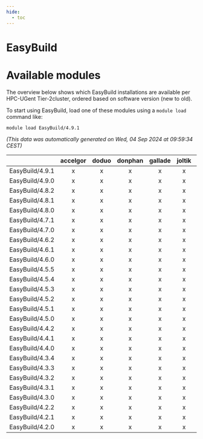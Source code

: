 ```yaml
---
hide:
  - toc
---
```


EasyBuild
=========

# Available modules


The overview below shows which EasyBuild installations are available per HPC-UGent Tier-2cluster, ordered based on software version (new to old).

To start using EasyBuild, load one of these modules using a `module load` command like:

```shell
module load EasyBuild/4.9.1
```

*(This data was automatically generated on Wed, 04 Sep 2024 at 09:59:34 CEST)*  

| |accelgor|doduo|donphan|gallade|joltik|shinx|skitty|
| :---: | :---: | :---: | :---: | :---: | :---: | :---: | :---: |
|EasyBuild/4.9.1|x|x|x|x|x|x|x|
|EasyBuild/4.9.0|x|x|x|x|x|-|x|
|EasyBuild/4.8.2|x|x|x|x|x|-|x|
|EasyBuild/4.8.1|x|x|x|x|x|-|x|
|EasyBuild/4.8.0|x|x|x|x|x|-|x|
|EasyBuild/4.7.1|x|x|x|x|x|-|x|
|EasyBuild/4.7.0|x|x|x|x|x|-|x|
|EasyBuild/4.6.2|x|x|x|x|x|-|x|
|EasyBuild/4.6.1|x|x|x|x|x|-|x|
|EasyBuild/4.6.0|x|x|x|x|x|-|x|
|EasyBuild/4.5.5|x|x|x|x|x|-|x|
|EasyBuild/4.5.4|x|x|x|x|x|-|x|
|EasyBuild/4.5.3|x|x|x|x|x|-|x|
|EasyBuild/4.5.2|x|x|x|x|x|-|x|
|EasyBuild/4.5.1|x|x|x|x|x|-|x|
|EasyBuild/4.5.0|x|x|x|x|x|-|x|
|EasyBuild/4.4.2|x|x|x|x|x|-|x|
|EasyBuild/4.4.1|x|x|x|x|x|-|x|
|EasyBuild/4.4.0|x|x|x|x|x|-|x|
|EasyBuild/4.3.4|x|x|x|x|x|-|x|
|EasyBuild/4.3.3|x|x|x|x|x|-|x|
|EasyBuild/4.3.2|x|x|x|x|x|-|x|
|EasyBuild/4.3.1|x|x|x|x|x|-|x|
|EasyBuild/4.3.0|x|x|x|x|x|-|x|
|EasyBuild/4.2.2|x|x|x|x|x|-|x|
|EasyBuild/4.2.1|x|x|x|x|x|-|x|
|EasyBuild/4.2.0|x|x|x|x|x|-|x|

